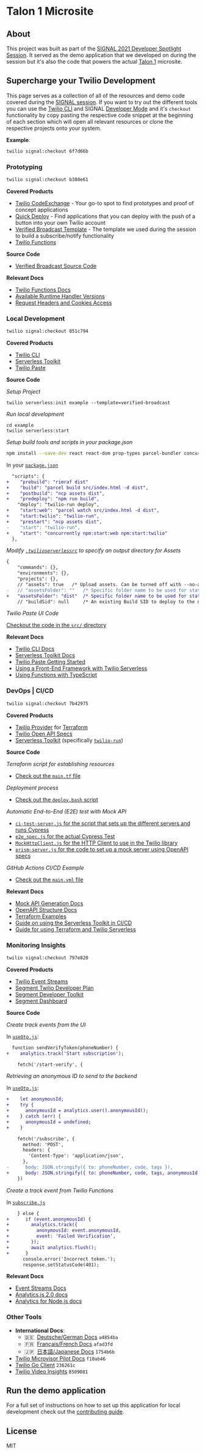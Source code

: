 # Talon 1 Microsite

## About

This project was built as part of the [SIGNAL 2021 Developer Spotlight Session][signal session]. It served as the demo application that we developed on during the session but it's also the code that powers the actual [Talon 1] microsite.

## Supercharge your Twilio Development

This page serves as a collection of all of the resources and demo code covered during the [SIGNAL session]. If you want to try out the different tools you can use the [Twilio CLI] and SIGNAL [Developer Mode] and it's `checkout` functionality by copy pasting the respective code snippet at the beginning of each section which will open all relevant resources or clone the respective projects onto your system.

**Example**:

```bash
twilio signal:checkout 6f7d66b
```

### Prototyping

```bash
twilio signal:checkout b380e61
```

**Covered Products**

- [Twilio CodeExchange][codeexchange] - Your go-to spot to find prototypes and proof of concept applications
- [Quick Deploy] - Find applications that you can deploy with the push of a button into your own Twilio account
- [Verified Broadcast Template] - The template we used during the session to build a subscribe/notify functionality
- [Twilio Functions]

**Source Code**

- [Verified Broadcast Source Code]

**Relevant Docs**

- [Twilio Functions Docs][twilio functions]
- [Available Runtime Handler Versions][runtime handler]
- [Request Headers and Cookies Access][headers cookies]

### Local Development

```bash
twilio signal:checkout 051c794
```

**Covered Products**

- [Twilio CLI]
- [Serverless Toolkit]
- [Twilio Paste]

**Source Code**

_Setup Project_

```
twilio serverless:init example --template=verified-broadcast
```

_Run local development_

```
cd example
twilio serverless:start
```

_Setup build tools and scripts in your package.json_

```bash
npm install --save-dev react react-dom prop-types parcel-bundler concurrently ncp rimraf
```

In your [`package.json`](package.json)

```diff
  "scripts": {
+    "prebuild": "rimraf dist"
+    "build": "parcel build src/index.html -d dist",
+    "postbuild": "ncp assets dist",
+    "predeploy": "npm run build",
    "deploy": "twilio-run deploy",
+    "start:web": "parcel watch src/index.html -d dist",
+    "start:twilio": "twilio-run",
+    "prestart": "ncp assets dist",
-    "start": "twilio-run",
+    "start": "concurrently npm:start:web npm:start:twilio"
  },
```

_Modify [`.twilioserverlessrc`](.twilioserverlessrc) to specify an output directory for Assets_

```diff
{
	"commands": {},
	"environments": {},
	"projects": {},
	// "assets": true 	/* Upload assets. Can be turned off with --no-assets */,
-	// "assetsFolder": "" 	/* Specific folder name to be used for static assets */,
+	"assetsFolder": "dist" 	/* Specific folder name to be used for static assets */,
	// "buildSid": null 	/* An existing Build SID to deploy to the new environment */,
```

_Twilio Paste UI Code_

[Checkout the code in the `src/` directory ](src/)

**Relevant Docs**

- [Twilio CLI Docs][twilio cli]
- [Serverless Toolkit Docs][serverless toolkit]
- [Twilio Paste Getting Started][paste quickstart]
- [Using a Front-End Framework with Twilio Serverless][frontend serverless]
- [Using Functions with TypeScript][functions ts]

### DevOps | CI/CD

```bash
twilio signal:checkout 7b42975
```

**Covered Products**

- [Twilio Provider][terraform provider] for [Terraform]
- [Twilio Open API Specs][twilio openapi]
- [Serverless Toolkit] (specifically [`twilio-run`][twilio-run])

**Source Code**

_Terraform script for establishing resources_

- [Check out the `main.tf` file](main.tf)

_Deployment process_

- [Check out the `deploy.bash` script](scripts/deploy.bash)

_Automatic End-to-End (E2E) test with Mock API_

- [`ci-test-server.js` for the script that sets up the different servers and runs Cypress](scripts/ci-test-server.js)
- [`e2e_spec.js` for the actual Cypress Test](cypress/integration/e2e_spec.js)
- [`MockHttpClient.js` for the HTTP Client to use in the Twilio library](scripts/utils/MockHttpClient.js)
- [`prism-server.js` for the code to set up a mock server using OpenAPI specs](scripts/utils/prism-server.js)

_GitHub Actions CI/CD Example_

- [Check out the `main.yml` file](.github/workflows/main.yml)

**Relevant Docs**

- [Mock API Generation Docs][mockapi]
- [OpenAPI Structure Docs][openapi docs]
- [Terraform Examples]
- [Guide on using the Serverless Toolkit in CI/CD][functions cicd]
- [Guide for using Terraform and Twilio Serverless][terraform serverless]

### Monitoring Insights

```bash
twilio signal:checkout 797e820
```

**Covered Products**

- [Twilio Event Streams][event streams]
- [Segment Twilio Developer Plan][twilio developer plan]
- [Segment Developer Toolkit]
- [Segment Dashboard]

**Source Code**

_Create track events from the UI_

In [`useOtp.js`](src/hooks/useOtp.js):

```diff
  function sendVerifyToken(phoneNumber) {
+    analytics.track('Start subscription');

    fetch('/start-verify', {
```

_Retrieving an anonymous ID to send to the backend_

In [`useOtp.js`](src/hooks/useOtp.js):

```diff
+    let anonymousId;
+    try {
+      anonymousId = analytics.user().anonymousId();
+    } catch (err) {
+      anonymousId = undefined;
+    }

    fetch('/subscribe', {
      method: 'POST',
      headers: {
        'Content-Type': 'application/json',
      },
-      body: JSON.stringify({ to: phoneNumber, code, tags }),
+      body: JSON.stringify({ to: phoneNumber, code, tags, anonymousId }),
    })
```

_Create a track event from Twilio Functions_

In [`subscribe.js`](functions/subscribe.js)

```diff
    } else {
+      if (event.anonymousId) {
+        analytics.track({
+          anonymousId: event.anonymousId,
+          event: 'Failed Verification',
+        });
+        await analytics.flush();
+      }
      console.error('Incorrect token.');
      response.setStatusCode(401);
```

**Relevant Docs**

- [Event Streams Docs]
- [Analytics.js 2.0 docs][segment js docs]
- [Analytics for Node.js docs][segment node docs]

### Other Tools

- **International Docs**:
  - 🇩🇪 &nbsp;[Deutsche/German Docs][docs de] `a4854ba`
  - 🇫🇷 &nbsp;[Français/French Docs][docs fr] `afad3fd`
  - 🇯🇵 &nbsp;[日本語/Japanese Docs][docs ja] `1754b6b`
- [Twilio Microvisor Pilot Docs][microvisor] `f10ab46`
- [Twilio Go Client][go client] `236261c`
- [Twilio Video Insights][video insights] `8509081`

## Run the demo application

For a full set of instructions on how to set up this application for local development check out the [contributing guide](CONTRIBUTING.md).

## License

MIT

[signal session]: https://signal.twilio.com/sessions/647473
[developer mode]: https://twil.io/signal-developer-mode
[twilio functions]: https://www.twilio.com/docs/runtime?utm_source=github&utm_medium=readme&utm_campaign=signal2021
[serverless toolkit]: https://www.twilio.com/docs/labs/serverless-toolkit?utm_source=github&utm_medium=readme&utm_campaign=signal2021
[terraform provider]: https://github.com/twilio/terraform-provider-twilio
[codeexchange]: https://www.twilio.com/code-exchange?utm_source=github&utm_medium=readme&utm_campaign=signal2021
[quick deploy]: https://www.twilio.com/code-exchange?q=&f=serverless&utm_source=github&utm_medium=readme&utm_campaign=signal2021
[signal 2021]: https://signal.twilio.com
[talon 1]: https://talon1.twil.io
[segment]: https://segment.com?utm_source=github&utm_medium=readme&utm_campaign=signal2021
[segment dashboard]: https://app.segment.com?utm_source=github&utm_medium=readme&utm_campaign=signal2021
[twilio developer plan]: https://segment.com/twilio-developer-plan/?utm_source=github&utm_medium=readme&utm_campaign=signal2021
[segment developer toolkit]: https://segment.com/product/developer-toolkit/?utm_source=github&utm_medium=readme&utm_campaign=signal2021
[verified broadcast template]: https://www.twilio.com/code-exchange/verified-broadcast-sms?utm_source=github&utm_medium=readme&utm_campaign=signal2021
[twilio cli]: https://www.twilio.com/docs/twilio-cli/quickstart?utm_source=github&utm_medium=readme&utm_campaign=signal2021
[mock api guide]: https://www.twilio.com/docs/openapi/?utm_source=github&utm_medium=readme&utm_campaign=signal2021mock-api-generation-with-twilio-openapi-spec
[twilio openapi]: https://github.com/twilio/twilio-oai/
[verified broadcast source code]: https://github.com/twilio-labs/function-templates/tree/main/verified-broadcast
[runtime handler]: https://www.twilio.com/docs/runtime/runtime-handler?utm_source=github&utm_medium=readme&utm_campaign=signal2021
[headers cookies]: https://www.twilio.com/docs/runtime/functions/headers-and-cookies?utm_source=github&utm_medium=readme&utm_campaign=signal2021
[twilio paste]: https://paste.twilio.design
[paste quickstart]: https://paste.twilio.design/getting-started/engineering
[terraform]: https://www.terraform.io/
[installing terraform]: https://learn.hashicorp.com/tutorials/terraform/install-cli
[twilio-run]: https://npm.im/twilio-run
[mockapi]: https://www.twilio.com/docs/openapi/mock-api-generation-with-twilio-openapi-spec?utm_source=github&utm_medium=readme&utm_campaign=signal2021
[openapi docs]: https://www.twilio.com/docs/openapi/structure-of-twilio-openapi-spec?utm_source=github&utm_medium=readme&utm_campaign=signal2021
[terraform examples]: https://github.com/twilio/terraform-provider-twilio/tree/main/examples
[functions cicd]: https://www.twilio.com/docs/labs/serverless-toolkit/guides/continous-deployment?utm_source=github&utm_medium=readme&utm_campaign=signal2021continous-deployment
[functions ts]: https://www.twilio.com/docs/labs/serverless-toolkit/guides/typescript?utm_source=github&utm_medium=readme&utm_campaign=signal2021
[event streams]: https://www.twilio.com/event-streams?utm_source=github&utm_medium=readme&utm_campaign=signal2021
[event streams docs]: https://www.twilio.com/docs/events?utm_source=github&utm_medium=readme&utm_campaign=signal2021
[segment js docs]: https://segment.com/docs/connections/sources/catalog/libraries/website/javascript/?utm_source=github&utm_medium=readme&utm_campaign=signal2021
[segment node docs]: https://segment.com/docs/connections/sources/catalog/libraries/server/node/?utm_source=github&utm_medium=readme&utm_campaign=signal2021
[docs de]: https://www.twilio.com/de/docs?utm_source=github&utm_medium=readme&utm_campaign=signal2021
[docs fr]: https://www.twilio.com/fr/docs?utm_source=github&utm_medium=readme&utm_campaign=signal2021
[docs ja]: https://www.twilio.com/ja/docs?utm_source=github&utm_medium=readme&utm_campaign=signal2021
[microvisor]: https://www.twilio.com/blog/microvisor-pilot-documentation-2021?utm_source=github&utm_medium=readme&utm_campaign=signal2021
[go client]: https://github.com/twilio/twilio-go
[frontend serverless]: https://www.twilio.com/docs/labs/serverless-toolkit/guides/front-end-framework-serverless?utm_source=github&utm_medium=readme&utm_campaign=signal2021
[video insights]: https://www.twilio.com/docs/video/troubleshooting/insights?utm_source=github&utm_medium=readme&utm_campaign=signal2021
[terraform serverless]: https://www.twilio.com/docs/labs/serverless-toolkit/guides/terraform?utm_source=github&utm_medium=readme&utm_campaign=signal2021
